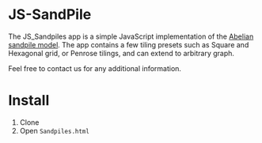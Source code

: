 # JS-SandPile

The JS_Sandpiles app is a simple JavaScript implementation of the [Abelian sandpile model](https://en.wikipedia.org/wiki/Abelian_sandpile_model). The app contains a few tiling presets such as Square and Hexagonal grid, or Penrose tilings, and can extend to arbitrary graph.

Feel free to contact us for any additional information.

# Install

1. Clone
2. Open ``Sandpiles.html``

